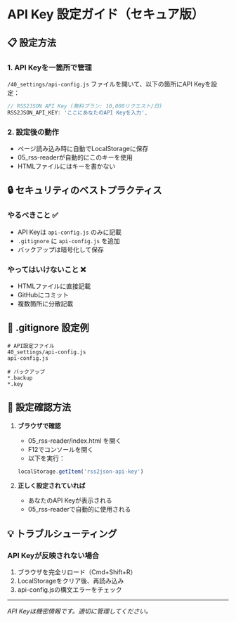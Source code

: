 # API Key 設定ガイド（セキュア版）

## 📋 設定方法

### 1. API Keyを一箇所で管理
`/40_settings/api-config.js` ファイルを開いて、以下の箇所にAPI Keyを設定：

```javascript
// RSS2JSON API Key (無料プラン: 10,000リクエスト/日)
RSS2JSON_API_KEY: 'ここにあなたのAPI Keyを入力',
```

### 2. 設定後の動作
- ページ読み込み時に自動でLocalStorageに保存
- 05_rss-readerが自動的にこのキーを使用
- HTMLファイルにはキーを書かない

## 🔒 セキュリティのベストプラクティス

### やるべきこと ✅
- API Keyは `api-config.js` のみに記載
- `.gitignore` に `api-config.js` を追加
- バックアップは暗号化して保存

### やってはいけないこと ❌
- HTMLファイルに直接記載
- GitHubにコミット
- 複数箇所に分散記載

## 📝 .gitignore 設定例
```
# API設定ファイル
40_settings/api-config.js
api-config.js

# バックアップ
*.backup
*.key
```

## 🚀 設定確認方法

1. **ブラウザで確認**
   - 05_rss-reader/index.html を開く
   - F12でコンソールを開く
   - 以下を実行：
   ```javascript
   localStorage.getItem('rss2json-api-key')
   ```

2. **正しく設定されていれば**
   - あなたのAPI Keyが表示される
   - 05_rss-readerで自動的に使用される

## 💡 トラブルシューティング

### API Keyが反映されない場合
1. ブラウザを完全リロード（Cmd+Shift+R）
2. LocalStorageをクリア後、再読み込み
3. api-config.jsの構文エラーをチェック

---
*API Keyは機密情報です。適切に管理してください。*